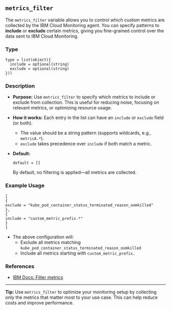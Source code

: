 ## `metrics_filter`

The `metrics_filter` variable allows you to control which custom metrics are collected by the IBM Cloud Monitoring agent. You can specify patterns to **include** or **exclude** certain metrics, giving you fine-grained control over the data sent to IBM Cloud Monitoring.

### Type

```hcl
type = list(object({
  include = optional(string)
  exclude = optional(string)
}))
```

### Description

- **Purpose:**
  Use `metrics_filter` to specify which metrics to include or exclude from collection. This is useful for reducing noise, focusing on relevant metrics, or optimizing resource usage.

- **How it works:**
  Each entry in the list can have an `include` or `exclude` field (or both).
  - The value should be a string pattern (supports wildcards, e.g., `metricA.*`).
  - `exclude` takes precedence over `include` if both match a metric.

- **Default:**
  ```hcl
  default = []
  ```
  By default, no filtering is applied—all metrics are collected.

### Example Usage

```hcl
[
{
exclude = "kube_pod_container_status_terminated_reason_oomkilled"
},
{
include = "custom_metric_prefix.*"
}
]
```

- The above configuration will:
  - Exclude all metrics matching `kube_pod_container_status_terminated_reason_oomkilled`
  - Include all metrics starting with `custom_metric_prefix.`

### References

- [IBM Docs: Filter metrics](https://cloud.ibm.com/docs/monitoring?topic=monitoring-change_kube_agent#change_kube_agent_inc_exc_metrics)
---

**Tip:**
Use `metrics_filter` to optimize your monitoring setup by collecting only the metrics that matter most to your use case. This can help reduce costs and improve performance.
